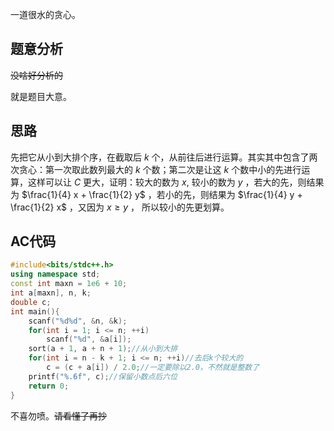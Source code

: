 一道很水的贪心。

## 题意分析
~~没啥好分析的~~

就是题目大意。
## 思路
先把它从小到大排个序，在截取后 $k$ 个，从前往后进行运算。其实其中包含了两次贪心：第一次取此数列最大的 $k$ 个数；第二次是让这 $k$ 个数中小的先进行运算，这样可以让 $C$ 更大，证明：较大的数为 $x$, 较小的数为 $y$ ，若大的先，则结果为 $\frac{1}{4} x + \frac{1}{2} y$ ，若小的先，则结果为 $\frac{1}{4} y + \frac{1}{2} x$ ，又因为 $x ≥ y$ ， 所以较小的先更划算。
## AC代码
```cpp
#include<bits/stdc++.h>
using namespace std;
const int maxn = 1e6 + 10;
int a[maxn], n, k;
double c;
int main(){
	scanf("%d%d", &n, &k);
	for(int i = 1; i <= n; ++i)
		scanf("%d", &a[i]);
	sort(a + 1, a + n + 1);//从小到大排
	for(int i = n - k + 1; i <= n; ++i)//去后k个较大的
		c = (c + a[i]) / 2.0;//一定要除以2.0，不然就是整数了
	printf("%.6f", c);//保留小数点后六位
	return 0;
}
```
不喜勿喷。~~请看懂了再抄~~